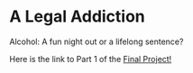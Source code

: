 
     
<script src="https://embed.shorthand.com/embed_9.js"></script>
<div data-shorthand-embed="carnegiemellon.shorthandstories.com/a-legal-addiction/"><h1>A Legal Addiction</h1><p>Alcohol: A fun night out or a lifelong sentence?</p></div>

Here is the link to Part 1 of the [Final Project!](https://preview.shorthand.com/ZuowAUinhWPOidDJ)

